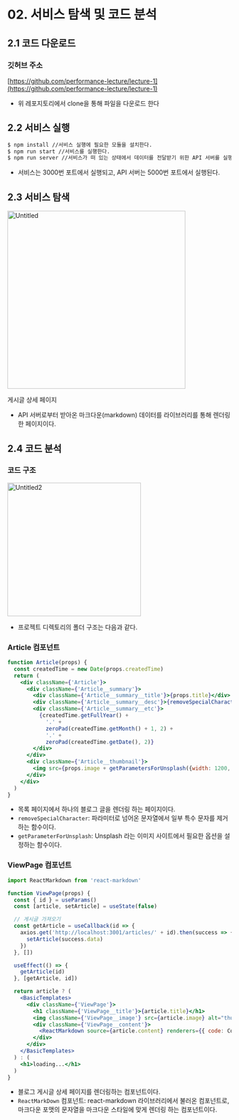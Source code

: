# 02. 서비스 탐색 및 코드 분석


## 2.1 코드 다운로드


### 깃허브 주소

[https://github.com/performance-lecture/lecture-1](https://github.com/performance-lecture/lecture-1)

- 위 레포지토리에서 clone을 통해 파일을 다운로드 한다

## 2.2 서비스 실행


```bash
$ npm install //서비스 실행에 필요한 모듈을 설치한다.
$ npm run start //서비스를 실행한다.
$ npm run server //서비스가 떠 있는 상태에서 데이터를 전달받기 위한 API 서버를 실행한다.
```

- 서비스는 3000번 포트에서 실행되고, API 서버는 5000번 포트에서 실행된다.

## 2.3 서비스 탐색

<img width="400" alt="Untitled" src="https://github.com/DEVOCEAN-YOUNG-FPOG/FPOG/assets/70098708/fb77420f-174c-4ebe-8ffd-9a0f7f9c9a6e">

게시글 상세 페이지

- API 서버로부터 받아온 마크다운(markdown) 데이터를 라이브러리를 통해 렌더링한 페이지이다.

## 2.4 코드 분석


### 코드 구조

<img width="300" alt="Untitled2" src="https://github.com/DEVOCEAN-YOUNG-FPOG/FPOG/assets/70098708/efdc4681-6330-4c58-a81c-5ef741f6fbcc">

- 프로젝트 디렉토리의 폴더 구조는 다음과 같다.

### Article 컴포넌트

```jsx
function Article(props) {
  const createdTime = new Date(props.createdTime)
  return (
    <div className={'Article'}>
      <div className={'Article__summary'}>
        <div className={'Article__summary__title'}>{props.title}</div>
        <div className={'Article__summary__desc'}>{removeSpecialCharacter(props.content)}</div>
        <div className={'Article__summary__etc'}>
          {createdTime.getFullYear() +
            '.' +
            zeroPad(createdTime.getMonth() + 1, 2) +
            '.' +
            zeroPad(createdTime.getDate(), 2)}
        </div>
      </div>
      <div className={'Article__thumbnail'}>
        <img src={props.image + getParametersForUnsplash({width: 1200, height: 1200, quality: 80, format: 'jpg'})} alt="thumbnail" />
      </div>
    </div>
  )
}
```

- 목록 페이지에서 하나의 블로그 글을 렌더링 하는 페이지이다.
- `removeSpecialCharacter`: 파라미터로 넘어온 문자열에서 일부 특수 문자를 제거하는 함수이다.
- `getParameterForUnsplash`: Unsplash 라는 이미지 사이트에서 필요한 옵션을 설정하는 함수이다.

### ViewPage 컴포넌트

```jsx
import ReactMarkdown from 'react-markdown'

function ViewPage(props) {
  const { id } = useParams()
  const [article, setArticle] = useState(false)

  // 게시글 가져오기
  const getArticle = useCallback(id => {
    axios.get('http://localhost:3001/articles/' + id).then(success => {
      setArticle(success.data)
    })
  }, [])

  useEffect(() => {
    getArticle(id)
  }, [getArticle, id])

  return article ? (
    <BasicTemplates>
      <div className={'ViewPage'}>
        <h1 className={'ViewPage__title'}>{article.title}</h1>
        <img className={'ViewPage__image'} src={article.image} alt="thumnail" />
        <div className={'ViewPage__content'}>
          <ReactMarkdown source={article.content} renderers={{ code: CodeBlock }} />
        </div>
      </div>
    </BasicTemplates>
  ) : (
    <h1>loading...</h1>
  )
}
```

- 블로그 게시글 상세 페이지를 렌더링하는 컴포넌트이다.
- `ReactMarkDown` 컴포넌트: react-markdown 라이브러리에서 불러온 컴포넌트로, 마크다운 포맷의 문자열을 마크다운 스타일에 맞게 렌더링 하는 컴포넌트이다.
